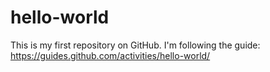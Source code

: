 # hello-world
This is my first repository on GitHub. I'm following the guide: https://guides.github.com/activities/hello-world/
